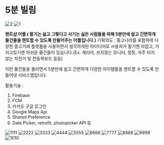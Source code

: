 # 5분 빌림

![2](https://user-images.githubusercontent.com/71608206/108620510-f70dca00-746f-11eb-98ab-4ff20094993a.PNG)
![1](https://user-images.githubusercontent.com/71608206/108620509-f6753380-746f-11eb-9b7d-7ad768334ed7.PNG)

**렌트샵 어플 ( 팔기는 싫고 그렇다고 사기는 싫은 사람들을 위해 5분만에 쉽고 간편하게 물건들을 렌트할 수 있도록 만들어주는 어플입니다.)**
기획의도 : 중고나라를 포함하여 다양한 중고거래 플랫폼을 사용하면서 생각하게된 아이디어로 사용자가 팔기엔 아깝고, 가지고있기엔 아쉬운 물건들이 있습니다.(Ex. 캐리어, 쓰지않는 모니터, 정장, 자주 타지 않는 자전거 및 전동퀵보드 등등)

이런 물건들을 올리면서 5분만에 쉽고 간편하게 다양한 아이템들을 렌트할 수 있도록 만들어낸 서비스앱입니다. 

활용기술 : 
1. Firebase 
2. FCM
3. 카카오 구글 로그인
4. Google Maps Api
5. Shared Preference 
6. Date Picker, retrofit, photopicker API 등 



![1111](https://user-images.githubusercontent.com/71608206/108625912-c8ecb200-7490-11eb-86e4-79ebed22ce0f.PNG)
![2222](https://user-images.githubusercontent.com/71608206/108626237-83c97f80-7492-11eb-90e0-56ed5e7716ea.PNG)
![3333](https://user-images.githubusercontent.com/71608206/108626240-84faac80-7492-11eb-876a-438caf33b404.PNG)
![4444](https://user-images.githubusercontent.com/71608206/108626241-85934300-7492-11eb-87da-cea0b52d309d.PNG)
![5555](https://user-images.githubusercontent.com/71608206/108626242-85934300-7492-11eb-8f7e-1422171c0e8d.PNG)
![6666](https://user-images.githubusercontent.com/71608206/108626243-862bd980-7492-11eb-8774-4910282306ac.PNG)
![7777](https://user-images.githubusercontent.com/71608206/108626244-862bd980-7492-11eb-935e-285c6d01d73a.PNG)
![8888](https://user-images.githubusercontent.com/71608206/108626245-86c47000-7492-11eb-8b75-3332b7bfe364.PNG)
![9999](https://user-images.githubusercontent.com/71608206/108626246-875d0680-7492-11eb-84dc-125fadca216c.PNG)
![1010](https://user-images.githubusercontent.com/71608206/108626249-8af08d80-7492-11eb-87d1-a0ae86aec3b2.PNG)
